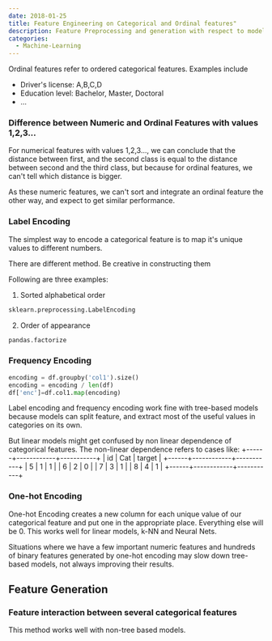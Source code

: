 ```yaml
---
date: 2018-01-25
title: Feature Engineering on Categorical and Ordinal features"
description: Feature Preprocessing and generation with respect to models
categories:
  - Machine-Learning
---
```


Ordinal features refer to ordered categorical features. Examples include 
* Driver's license: A,B,C,D
* Education level: Bachelor, Master, Doctoral
* ...

### Difference between Numeric and Ordinal Features with values 1,2,3...

For numerical features with values 1,2,3..., we can conclude that the distance between first, and the second class is equal to the distance between second and the third class, but because for ordinal features, we can't tell which distance is bigger. 

As these numeric features, we can't sort and integrate an ordinal feature the other way, and expect to get similar performance. 

### Label Encoding

The simplest way to encode a categorical feature is to map it's unique values to different numbers. 

There are different method. Be creative in constructing them

Following are three examples:

1. Sorted alphabetical order
```python
sklearn.preprocessing.LabelEncoding
```
2. Order of appearance
```python
pandas.factorize
```

### Frequency Encoding

```python
encoding = df.groupby('col1').size()
encoding = encoding / len(df)
df['enc']=df.col1.map(encoding)
```

Label encoding and frequency encoding work fine with tree-based models because models can split feature, and extract most of the useful values in categories on its own. 

But linear models might get confused by non linear dependence of categorical features. The non-linear dependence refers to cases like:
+------+------------+-----------+
| id   | Cat       | target    |
+------+------------+-----------+
| 5    | 1 | 1       |
| 6    | 2 | 0     |
| 7    | 3 | 1       |
| 8    | 4 | 1       |
+------+------------+-----------+

### One-hot Encoding

One-hot Encoding creates a new column for each unique value of our categorical feature and put one in the appropriate place. Everything else will be 0. This works well for linear models, k-NN and Neural Nets.

Situations where we have a few important numeric features and hundreds of binary features generated by one-hot encoding may slow down tree-based models, not always improving their results.

## Feature Generation

### Feature interaction between several categorical features

This method works well with non-tree based models.
